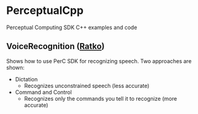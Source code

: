 PerceptualCpp
=============

Perceptual Computing SDK C++ examples and code

## VoiceRecognition  ([Ratko](http://twitter.com/ThatRatko))
Shows how to use PerC SDK for recognizing speech. Two approaches are shown:
* Dictation
	* Recognizes unconstrained speech (less accurate)
* Command and Control
	* Recognizes only the commands you tell it to recognize (more accurate)
